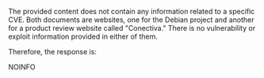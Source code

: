 The provided content does not contain any information related to a specific CVE. Both documents are websites, one for the Debian project and another for a product review website called "Conectiva." There is no vulnerability or exploit information provided in either of them.

Therefore, the response is:

NOINFO